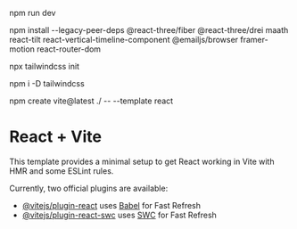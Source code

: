 npm run dev

npm install --legacy-peer-deps @react-three/fiber @react-three/drei maath react-tilt react-vertical-timeline-component @emailjs/browser framer-motion react-router-dom

npx tailwindcss init

npm i -D tailwindcss

npm create vite@latest ./ -- --template react


# React + Vite

This template provides a minimal setup to get React working in Vite with HMR and some ESLint rules.

Currently, two official plugins are available:

- [@vitejs/plugin-react](https://github.com/vitejs/vite-plugin-react/blob/main/packages/plugin-react/README.md) uses [Babel](https://babeljs.io/) for Fast Refresh
- [@vitejs/plugin-react-swc](https://github.com/vitejs/vite-plugin-react-swc) uses [SWC](https://swc.rs/) for Fast Refresh
